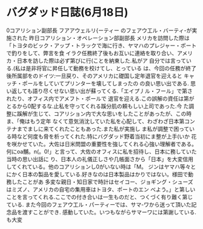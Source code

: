 # バグダッド日誌(6月18日)

0コアリション副部長
フアアウェルリ{ーティー
のフェアウ工ル・バーティ-が実施された
昨日コアリション・オペレーション部副部長
メリカを訪問した際は「トヨタのビック・アップ・トラックで海に行き、ヤマハのプレジャー・ポートで釣りをして、弊言を食
イラク任務終了後もお互いに連絡を取り合い、アメリカ・日本を訪した際は必ず第びに行(ことを納東した.私がア
自分では言っている.(私は是非将官に昇任して動務を校けてし、とっている
は、今回の任務が終了後所属部をのドイツ:一旦戻り、そのアメリカに礎国し定年退官を迎えると
キャッチ・ポールをしていてプリンターを壊してしまったの
の良い思い出である.
思い返しても語り尽くせない思い出が蘇ってくる.「エイプ丿ル・フール」で第されたり、オフィス内でアメフト・ポールで
退官を迎える.この誤解の資任は第がとるから0配するな.止私を守ってくれる蹊分肌の頼もしい上司であった.今
た調整に蹊解が生じて、コアリション内で大な思いをしたことがあったが、この時
ま、「俺はもう定年
なくて意気消沈していた私を心配して、わざわざ日本第コンテナまでましに来てくれたこともあった.また私が実施し
ま私が調整で困っている時など何度も脅を析ってくれた.特にバグダッド野着当初にま整が上手(いか
花を咲かせていた。大佐は日米問盟の重要性を強してくれる心強い理解者である。
何にoa黼。n(。0!」と言って、大佐のオフィスに私を招待し、日本に務していた当時の思い出話に
り、日本人の礼儀正しさや几帳面さから「日本」を大変信用してくれている。他のコアリションし0がいない時は「M。
ジンはヤマハ等々とにかく日本の製品を愛している.好きなのは日本製品はかりではない。様田で動務したことがあ
多変な親日・知日家で時計はセイコー、ジョギング・シューズはミズノ、アメリカの自宅の集用車はトヨタ、ポートのエン
べよう。」と第しいことを言ってくれる.ここでの付き合いは一生ものだと、つくづく有り難く第じている.
また今回のフェアウ工ル・パーティーでは、サマ-ワから送って頂いた記念品を渡すことができ.
感動していた。いつもながらサマーワには第謝している.
も大変
